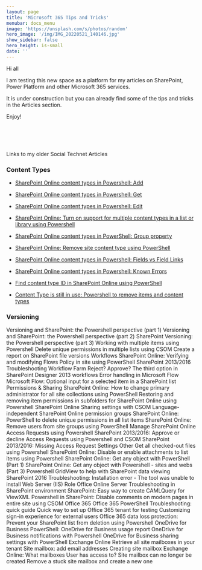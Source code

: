 ```yaml
---
layout: page
title: 'Microsoft 365 Tips and Tricks'
menubar: docs_menu
image: 'https://unsplash.com/s/photos/random'
hero_image: '/img/IMG_20220521_140146.jpg'
show_sidebar: false
hero_height: is-small
date: ''
---
```



Hi all

I am testing this new space as a platform for my articles on SharePoint, Power Platform and other Microsoft 365 services.

It is under construction but you can already find some of the tips and tricks in the Articles section.

Enjoy!

<br/><br/><br/><br/>
Links to my older Social Technet Articles

<h3>Content Types</h3>

* [SharePoint Online content types in Powershell: Add](https://social.technet.microsoft.com/wiki/contents/articles/31051.sharepoint-online-content-types-in-powershell-add.aspx)

* [SharePoint Online content types in Powershell: Get](http://social.technet.microsoft.com/wiki/contents/articles/31151.sharepoint-online-content-types-in-powershell-get.aspx)
* [SharePoint Online content types in Powershell: Edit](https://social.technet.microsoft.com/wiki/contents/articles/31444.sharepoint-online-content-types-in-powershell-edit.aspx)
* [SharePoint Online: Turn on support for multiple content types in a list or library using Powershell](https://social.technet.microsoft.com/wiki/contents/articles/30038.sharepoint-online-turn-on-support-for-multiple-content-types-in-a-list-or-library-using-powershell.aspx)
* [SharePoint Online content types in PowerShell: Group property](http://social.technet.microsoft.com/wiki/contents/articles/31725.sharepoint-online-content-types-in-powershell-group-property.aspx)
* [SharePoint Online: Remove site content type using PowerShell](https://social.technet.microsoft.com/wiki/contents/articles/30158.sharepoint-online-remove-site-content-type-using-powershell.aspx)
* [SharePoint Online content types in Powershell: Fields vs Field Links](https://social.technet.microsoft.com/wiki/contents/articles/31694.sharepoint-online-content-types-in-powershell-fields-vs-field-links.aspx)
* [SharePoint Online content types in Powershell: Known Errors](https://social.technet.microsoft.com/wiki/contents/articles/31770.sharepoint-online-content-types-in-powershell-known-errors.aspx)
* [Find content type ID in SharePoint Online using PowerShell](https://social.technet.microsoft.com/wiki/contents/articles/35717.find-content-type-id-in-sharepoint-online-using-powershell.aspx)
* [Content Type is still in use: Powershell to remove items and content types](https://social.technet.microsoft.com/wiki/contents/articles/35716.content-type-is-still-in-use-powershell-to-remove-items-and-content-types.aspx)


<h3>Versioning</h3>
Versioning and SharePoint: the Powershell perspective (part 1)
Versioning and SharePoint: the Powershell perspective (part 2)
SharePoint Versioning: the Powershell perspective (part 3)
Working with multiple items using Powershell
Delete unique permissions in multiple lists using CSOM
Create a report on SharePoint file versions
Workflows
SharePoint Online: Verifying and modifying Flows Policy in site using PowerShell
SharePoint 2013/2016 Troubleshooting Workflow Farm
Reject? Approve? The third option in SharePoint Designer 2013 workflows
Error handling in Microsoft Flow
Microsoft Flow: Optional input for a selected item in a SharePoint list
Permissions & Sharing
SharePoint Online: How to change primary administrator for all site collections using PowerShell
Restoring and removing item permissions in subfolders for SharePoint Online using Powershell
SharePoint Online Sharing settings with CSOM
Language-independent SharePoint Online permission groups
SharePoint Online: PowerShell to delete unique permissions in all list items
SharePoint Online: Remove users from site groups using PowerShell
Manage SharePoint Online Access Requests using Powershell
SharePoint 2013/2016: Approve or decline Access Requests using Powershell and CSOM
SharePoint 2013/2016: Missing Access Request Settings
Other
Get all checked-out files using Powershell
SharePoint Online: Disable or enable attachments to list items using Powershell
SharePoint Online: Get any object with PowerShell (Part 1)
SharePoint Online: Get any object with Powershell - sites and webs (Part 3)
Powershell GridView to help with SharePoint data viewing
SharePoint 2016 Troubleshooting: Installation error - The tool was unable to install Web Server (IIS) Role
Office Online Server Troubleshooting in SharePoint environment
SharePoint: Easy way to create CAMLQuery for ViewXML 
Powershell in SharePoint: Disable comments on modern pages in entire site using CSOM
Office 365
Office 365 PowerShell Troubleshooting: quick guide
Quick way to set up Office 365 tenant for testing
Customizing sign-in experience for external users
Office 365 data loss protection: Prevent your SharePoint list from deletion using Powershell
OneDrive for Business
PowerShell: OneDrive for Business usage report
OneDrive for Business notifications with Powershell
OneDrive for Business sharing settings with PowerShell
Exchange Online
Retrieve all site mailboxes in your tenant
Site mailbox: add email addresses
Creating site mailbox
Exchange Online: What mailboxes User has access to?
Site mailbox can no longer be created
Remove a stuck site mailbox and create a new one
